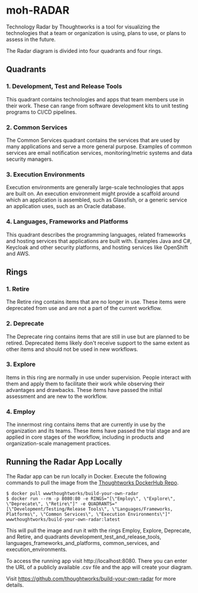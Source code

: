 # moh-RADAR

Technology Radar by Thoughtworks is a tool for visualizing the technologies that a team or organization is using, plans to use, or plans to assess in the future.

The Radar diagram is divided into four quadrants and four rings.

## Quadrants

### 1. Development, Test and Release Tools

This quadrant contains technologies and apps that team members use in their work. These can range from software development kits to unit testing programs to CI/CD pipelines.

### 2. Common Services

The Common Services quadrant contains the services that are used by many applications and serve a more general purpose. Examples of common services are email notification services, monitoring/metric systems and data security managers.

### 3. Execution Environments

Execution environments are generally large-scale technologies that apps are built on. An execution environment might provide a scaffold around which an application is assembled, such as Glassfish, or a generic service an application uses, such as an Oracle database.

### 4. Languages, Frameworks and Platforms

This quadrant describes the programming languages, related frameworks and hosting services that applications are built with. Examples Java and C#, Keycloak and other security platforms, and hosting services like OpenShift and AWS.

## Rings

### 1. Retire

The Retire ring contains items that are no longer in use. These items were deprecated from use and are not a part of the current workflow.

### 2. Deprecate

The Deprecate ring contains items that are still in use but are planned to be retired. Deprecated items likely don't receive support to the same extent as other items and should not be used in new workflows.

### 3. Explore

Items in this ring are normally in use under supervision. People interact with them and apply them to facilitate their work while observing their advantages and drawbacks. These items have passed the initial assessment and are new to the workflow.

### 4. Employ

The innermost ring contains items that are currently in use by the organization and its teams. These items have passed the trial stage and are applied in core stages of the workflow, including in products and organization-scale management practices.

## Running the Radar App Locally

The Radar app can be run locally in Docker. Execute the following commands to pull the image from the [Thoughtworks DockerHub Repo](https://hub.docker.com/r/wwwthoughtworks/build-your-own-radar/).

```
$ docker pull wwwthoughtworks/build-your-own-radar
$ docker run --rm -p 8080:80 -e RINGS="[\"Employ\", \"Explore\", \"Deprecate\", \"Retire\"]" -e QUADRANTS="[\"Development/Testing/Release Tools\", \"Languages/Frameworks, Platforms\", \"Common Services\", \"Execution Environments\"]" wwwthoughtworks/build-your-own-radar:latest
```

This will pull the image and run it with the rings Employ, Explore, Deprecate, and Retire, and quadrants development_test_and_release_tools, languages_frameworks_and_platforms, common_services, and execution_environments.

To access the running app visit http://localhost:8080. There you can enter the URL of a publicly available .csv file and the app will create your diagram.

Visit https://github.com/thoughtworks/build-your-own-radar for more details.
